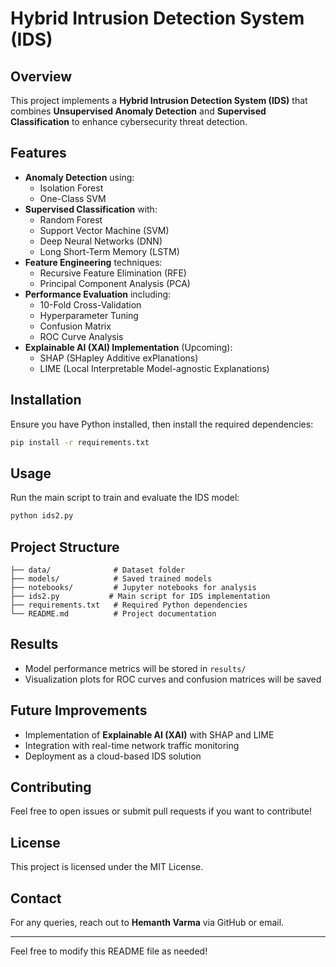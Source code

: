 # Hybrid Intrusion Detection System (IDS)

## Overview
This project implements a **Hybrid Intrusion Detection System (IDS)** that combines **Unsupervised Anomaly Detection** and **Supervised Classification** to enhance cybersecurity threat detection.

## Features
- **Anomaly Detection** using:
  - Isolation Forest
  - One-Class SVM
- **Supervised Classification** with:
  - Random Forest
  - Support Vector Machine (SVM)
  - Deep Neural Networks (DNN)
  - Long Short-Term Memory (LSTM)
- **Feature Engineering** techniques:
  - Recursive Feature Elimination (RFE)
  - Principal Component Analysis (PCA)
- **Performance Evaluation** including:
  - 10-Fold Cross-Validation
  - Hyperparameter Tuning
  - Confusion Matrix
  - ROC Curve Analysis
- **Explainable AI (XAI) Implementation** (Upcoming):
  - SHAP (SHapley Additive exPlanations)
  - LIME (Local Interpretable Model-agnostic Explanations)

## Installation
Ensure you have Python installed, then install the required dependencies:
```bash
pip install -r requirements.txt
```

## Usage
Run the main script to train and evaluate the IDS model:
```bash
python ids2.py
```

## Project Structure
```
├── data/              # Dataset folder
├── models/            # Saved trained models
├── notebooks/         # Jupyter notebooks for analysis
├── ids2.py           # Main script for IDS implementation
├── requirements.txt   # Required Python dependencies
└── README.md          # Project documentation
```

## Results
- Model performance metrics will be stored in `results/`
- Visualization plots for ROC curves and confusion matrices will be saved

## Future Improvements
- Implementation of **Explainable AI (XAI)** with SHAP and LIME
- Integration with real-time network traffic monitoring
- Deployment as a cloud-based IDS solution

## Contributing
Feel free to open issues or submit pull requests if you want to contribute!

## License
This project is licensed under the MIT License.

## Contact
For any queries, reach out to **Hemanth Varma** via GitHub or email.

---
Feel free to modify this README file as needed!

